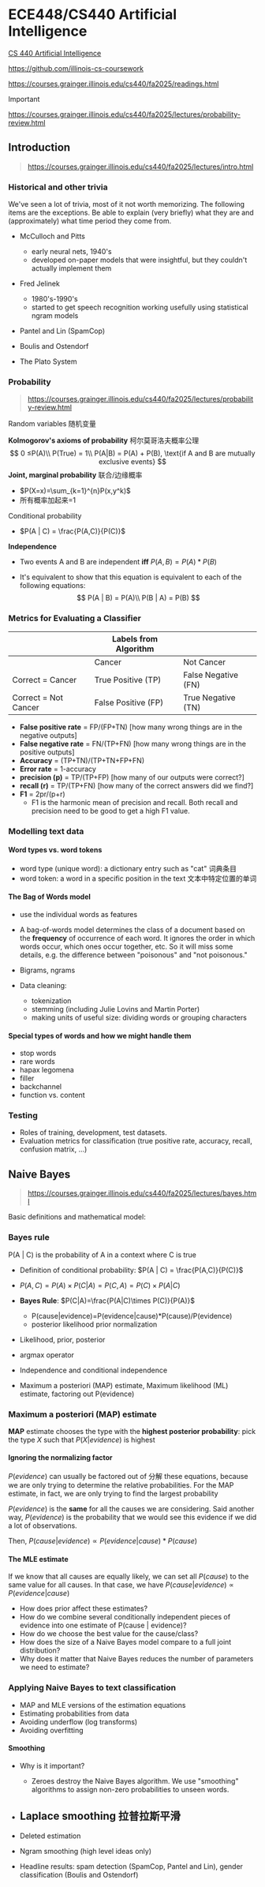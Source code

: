 # ECE448/CS440 Artificial Intelligence

[CS 440 Artificial Intelligence](https://courses.grainger.illinois.edu/cs440/fa2025/)

https://github.com/illinois-cs-coursework

https://courses.grainger.illinois.edu/cs440/fa2025/readings.html

> [!IMPORTANT]
>
> https://courses.grainger.illinois.edu/cs440/fa2025/lectures/probability-review.html
>

## Introduction

> https://courses.grainger.illinois.edu/cs440/fa2025/lectures/intro.html

### Historical and other trivia

We've seen a lot of trivia, most of it not worth memorizing. The following items are the exceptions. Be able to explain (very briefly) what they are and (approximately) what time period they come from.

- McCulloch and Pitts
  - early neural nets, 1940's
  - developed on-paper models that were insightful, but they couldn't actually implement them

- Fred Jelinek
  - 1980's-1990's
  - started to get speech recognition working usefully using statistical ngram models

- Pantel and Lin (SpamCop)
- Boulis and Ostendorf
- The Plato System

### Probability

> https://courses.grainger.illinois.edu/cs440/fa2025/lectures/probability-review.html

Random variables 随机变量

**Kolmogorov's axioms of probability** 柯尔莫哥洛夫概率公理
$$
0 ≤P(A)\\
P(True) = 1\\
P(A|B) = P(A) + P(B), \text{if A and B are mutually exclusive events}
$$
**Joint, marginal probability** 联合/边缘概率

-  $P(X=x)=\sum_{k=1}^{n}P(x,y^k)$
- 所有概率加起来=1

Conditional probability

- $P(A | C) = \frac{P(A,C)}{P(C)}$

**Independence**

- Two events A and B are independent **iff** $P(A,B) = P(A) * P(B)$

- It's equivalent to show that this equation is equivalent to each of the following equations:
  $$
  P(A | B) = P(A)\\
  P(B | A) = P(B)
  $$

### Metrics for Evaluating a Classifier

|                      | Labels from Algorithm |                     |
| -------------------- | --------------------- | ------------------- |
|                      | Cancer                | Not Cancer          |
| Correct = Cancer     | True Positive (TP)    | False Negative (FN) |
| Correct = Not Cancer | False Positive (FP)   | True Negative (TN)  |

- **False positive rate** = FP/(FP+TN) [how many wrong things are in the negative outputs]
- **False negative rate** = FN/(TP+FN) [how many wrong things are in the positive outputs]
- **Accuracy** = (TP+TN)/(TP+TN+FP+FN)
- **Error rate** = 1-accuracy
- **precision (p)** = TP/(TP+FP) [how many of our outputs were correct?]
- **recall (r)** = TP/(TP+FN) [how many of the correct answers did we find?]
- **F1** = 2pr/(p+r)
  - F1 is the harmonic mean of precision and recall. Both recall and precision need to be good to get a high F1 value.

### Modelling text data

#### Word types vs. word tokens

- word type (unique word): a dictionary entry such as "cat" 词典条目
- word token: a word in a specific position in the text 文本中特定位置的单词

#### The Bag of Words model

- use the individual words as features
- A bag-of-words model determines the class of a document based on the **frequency** of occurrence of each word. It ignores the order in which words occur, which ones occur together, etc. So it will miss some details, e.g. the difference between "poisonous" and "not poisonous."

- Bigrams, ngrams
- Data cleaning:
  - tokenization
  - stemming (including Julie Lovins and Martin Porter)
  - making units of useful size: dividing words or grouping characters

#### Special types of words and how we might handle them

- stop words
- rare words
- hapax legomena
- filler
- backchannel
- function vs. content

### Testing

- Roles of training, development, test datasets.
- Evaluation metrics for classification (true positive rate, accuracy, recall, confusion matrix, ...)

## Naive Bayes

> https://courses.grainger.illinois.edu/cs440/fa2025/lectures/bayes.html

Basic definitions and mathematical model:

### Bayes rule

P(A | C) is the probability of A in a context where C is true

- Definition of conditional probability: $P(A | C) = \frac{P(A,C)}{P(C)}$
- $P(A,C) = P(A) \times P(C | A) = P(C,A)=P(C) \times P(A | C)$
- **Bayes Rule**: $P(C|A)=\frac{P(A|C)\times P(C)}{P(A)}$
  - P(cause|evidence)=P(evidence|cause)*P(cause)/P(evidence)
  - posterior likelihood prior normalization



- Likelihood, prior, posterior
- argmax operator
- Independence and conditional independence
- Maximum a posteriori (MAP) estimate, Maximum likelihood (ML) estimate, factoring out P(evidence)

### Maximum a posteriori (MAP) estimate

**MAP** estimate chooses the type with the **highest posterior probability**: pick the type $X$ such that $P(X | evidence)$ is highest

#### Ignoring the normalizing factor

$P(evidence)$ can usually be factored out of 分解 these equations, because we are only trying to determine the relative probabilities. For the MAP estimate, in fact, we are only trying to find the largest probability

$P(evidence)$ is the **same** for all the causes we are considering. Said another way, $P(evidence)$ is the probability that we would see this evidence if we did a lot of observations.

Then, $P(cause | evidence) ∝ P(evidence | cause) * P(cause)$

#### The MLE estimate

If we know that all causes are equally likely, we can set all $P(cause)$ to the same value for all causes. In that case, we have $P(cause | evidence) ∝ P(evidence | cause)$

- How does prior affect these estimates?
- How do we combine several conditionally independent pieces of evidence into one estimate of P(cause | evidence)?
- How do we choose the best value for the cause/class?
- How does the size of a Naive Bayes model compare to a full joint distribution?
- Why does it matter that Naive Bayes reduces the number of parameters we need to estimate?

### Applying Naive Bayes to text classification

- MAP and MLE versions of the estimation equations
- Estimating probabilities from data
- Avoiding underflow (log transforms)
- Avoiding overfitting

#### Smoothing

- Why is it important?
  - Zeroes destroy the Naive Bayes algorithm. We use "smoothing" algorithms to assign non-zero probabilities to unseen words.
- **Laplace smoothing** 拉普拉斯平滑
  - 
- Deleted estimation
- Ngram smoothing (high level ideas only)

- Headline results: spam detection (SpamCop, Pantel and Lin), gender classification (Boulis and Ostendorf)
